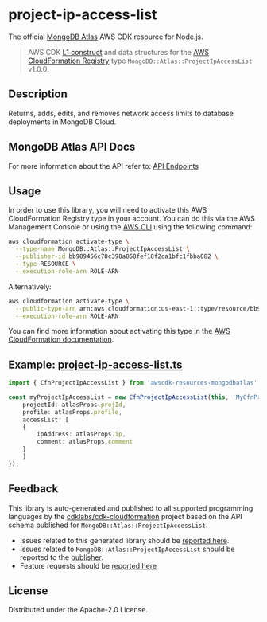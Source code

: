 # project-ip-access-list

The official [MongoDB Atlas](https://www.mongodb.com/) AWS CDK resource for Node.js.

> AWS CDK [L1 construct] and data structures for the [AWS CloudFormation Registry] type `MongoDB::Atlas::ProjectIpAccessList` v1.0.0.

[L1 construct]: https://docs.aws.amazon.com/cdk/latest/guide/constructs.html
[AWS CloudFormation Registry]: https://docs.aws.amazon.com/AWSCloudFormation/latest/UserGuide/registry.html

## Description

Returns, adds, edits, and removes network access limits to database deployments in MongoDB Cloud.

## MongoDB Atlas API Docs

For more information about the API refer to: [API Endpoints](https://www.mongodb.com/docs/atlas/reference/api-resources-spec/#tag/Project-IP-Access-List)

## Usage

In order to use this library, you will need to activate this AWS CloudFormation Registry type in your account. You can do this via the AWS Management Console or using the [AWS CLI](https://aws.amazon.com/cli/) using the following command:

```sh
aws cloudformation activate-type \
  --type-name MongoDB::Atlas::ProjectIpAccessList \
  --publisher-id bb989456c78c398a858fef18f2ca1bfc1fbba082 \
  --type RESOURCE \
  --execution-role-arn ROLE-ARN
```

Alternatively:

```sh
aws cloudformation activate-type \
  --public-type-arn arn:aws:cloudformation:us-east-1::type/resource/bb989456c78c398a858fef18f2ca1bfc1fbba082/MongoDB-Atlas-ProjectIpAccessList \
  --execution-role-arn ROLE-ARN
```

You can find more information about activating this type in the [AWS CloudFormation documentation](https://docs.aws.amazon.com/AWSCloudFormation/latest/UserGuide/registry-public.html).

## Example: [project-ip-access-list.ts](../../../examples/l1-resources/project-ip-access-list.ts)

```ts
import { CfnProjectIpAccessList } from 'awscdk-resources-mongodbatlas';

const myProjectIpAccessList = new CfnProjectIpAccessList(this, 'MyCfnProjectIpAccessList', {
    projectId: atlasProps.projId,
    profile: atlasProps.profile,
    accessList: [
    {
        ipAddress: atlasProps.ip,
        comment: atlasProps.comment
    }
    ]
});
```

## Feedback

This library is auto-generated and published to all supported programming languages by the [cdklabs/cdk-cloudformation] project based on the API schema published for `MongoDB::Atlas::ProjectIpAccessList`.

* Issues related to this generated library should be [reported here](https://github.com/cdklabs/cdk-cloudformation/issues/new?title=Issue+with+%40cdk-cloudformation%2Fmongodb-atlas-projectipaccesslist+v1.0.0).
* Issues related to `MongoDB::Atlas::ProjectIpAccessList` should be reported to the [publisher](https://github.com/mongodb/mongodbatlas-cloudformation-resources/issues).
* Feature requests should be [reported here](https://feedback.mongodb.com/forums/924145-atlas?category_id=392596)

[cdklabs/cdk-cloudformation]: https://github.com/cdklabs/cdk-cloudformation

## License

Distributed under the Apache-2.0 License.